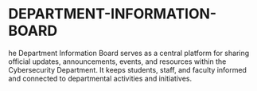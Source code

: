 # DEPARTMENT-INFORMATION-BOARD
he Department Information Board serves as a central platform for sharing official updates, announcements, events, and resources within the Cybersecurity Department. It keeps students, staff, and faculty informed and connected to departmental activities and initiatives.
